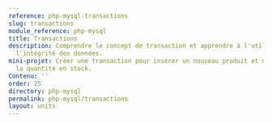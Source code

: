 ```yaml
---
reference: php-mysql-transactions
slug: transactions
module_reference: php-mysql
title: Transactions
description: Comprendre le concept de transaction et apprendre à l'utiliser pour garantir
  l'intégrité des données.
mini-projet: Créer une transaction pour insérer un nouveau produit et mettre à jour
  la quantité en stock.
Contenu: ''
order: 25
directory: php-mysql
permalink: php-mysql/transactions
layout: units
---
```

